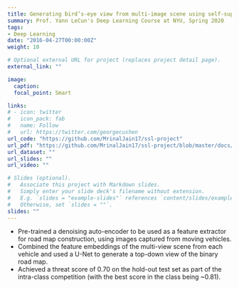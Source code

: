 ```yaml
---
title: Generating bird’s-eye view from multi-image scene using self-supervised learning
summary: Prof. Yann LeCun's Deep Learning Course at NYU, Spring 2020
tags:
- Deep Learning
date: "2016-04-27T00:00:00Z"
weight: 10

# Optional external URL for project (replaces project detail page).
external_link: ""

image:
  caption:
  focal_point: Smart

links:
# - icon: twitter
#   icon_pack: fab
#   name: Follow
#   url: https://twitter.com/georgecushen
url_code: "https://github.com/MrinalJain17/ssl-project"
url_pdf: "https://github.com/MrinalJain17/ssl-project/blob/master/docs/Project%20Report.pdf"
url_dataset: ""
url_slides: ""
url_video: ""

# Slides (optional).
#   Associate this project with Markdown slides.
#   Simply enter your slide deck's filename without extension.
#   E.g. `slides = "example-slides"` references `content/slides/example-slides.md`.
#   Otherwise, set `slides = ""`.
slides: ""
---
```


- Pre-trained a denoising auto-encoder to be used as a feature extractor for road map construction, using images captured from moving vehicles.
- Combined the feature embeddings of the multi-view scene from each vehicle and used a U-Net to generate a top-down view of the binary road map.
- Achieved a threat score of 0.70 on the hold-out test set as part of the intra-class competition (with the best score in the class being ~0.81).
